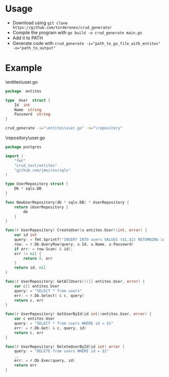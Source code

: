 # Usage

- Download using `git clone https://github.com/torderonex/crud_generator`
- Compile the program with `go build -o crud_generate main.go`
- Add it to PATH
- Generate code with `crud_generate -i="path_to_go_file_with_entites" -o="path_to_output"`

# Example

\entites\user.go 
```go
package  entites

type  User  struct {
	Id  int
	Name  string
	Passowrd  string
}
```
```bash
crud_generate -i="\entites\user.go" -o="\repository"
```
\repository\user.go
```go
package postgres

import (
    "fmt"
    "crud_test/entites"
    "github.com/jmoiron/sqlx"
)

type UserRepository struct {
    Db * sqlx.DB
}

func NewUserRepository(db * sqlx.DB) * UserRepository {
    return &UserRepository {
        db
    }
}

func(r UserRepository) CreateUser(u entites.User)(int, error) {
    var id int
    query: = fmt.Sprintf("INSERT INTO users VALUES ($1,$2) RETURNING id")
    row: = r.Db.QueryRow(query, u.Id, u.Name, u.Passowrd)
    if err: = row.Scan( & id);
    err != nil {
        return 0, err
    }
    return id, nil
}

func(r UserRepository) GetAllUsers()([] entites.User, error) {
    var c[] entites.User
    query: = "SELECT * from users"
    err: = r.Db.Select( & c, query)
    return c, err
}

func(r UserRepository) GetUserById(id int)(entites.User, error) {
    var c entites.User
    query: = "SELECT * from users WHERE id = $1"
    err: = r.Db.Get( & c, query, id)
    return c, err
}

func(r UserRepository) DeleteUserById(id int) error {
    query: = "DELETE from users WHERE id = $1"
    _,
    err: = r.Db.Exec(query, id)
    return err
}
```
